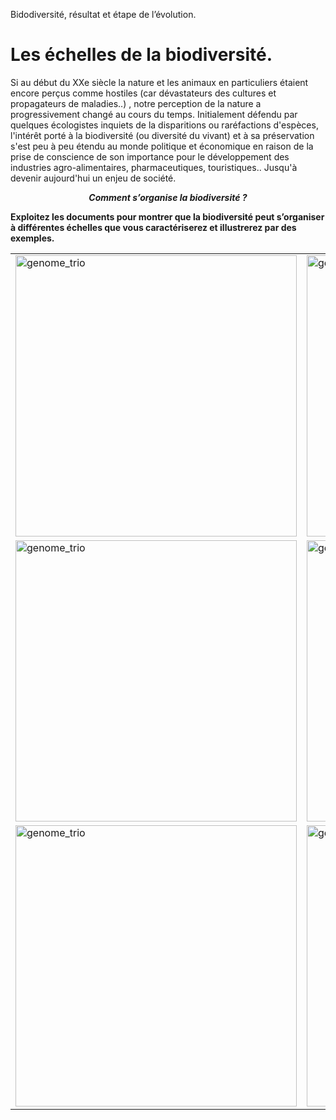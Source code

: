 <p>Bidodiversité, résultat et étape de l’évolution.</p>

# Les échelles de la biodiversité.

Si au début du XXe siècle la nature et les animaux en particuliers étaient encore perçus comme hostiles (car dévastateurs des cultures et propagateurs de maladies..) , notre perception de la nature a progressivement changé au cours du temps. Initialement défendu par quelques écologistes inquiets de la disparitions ou raréfactions d'espèces, l'intérêt porté à la biodiversité (ou diversité du vivant) et à sa préservation s'est peu à peu étendu au monde politique et économique en raison de la prise de conscience de son importance pour le développement des industries agro-alimentaires, pharmaceutiques, touristiques.. Jusqu'à devenir aujourd'hui un enjeu de société.

*<p align=center><strong>Comment s’organise la biodiversité ?</strong></p>*

**Exploitez les documents pour montrer que la biodiversité peut s’organiser à différentes échelles que vous caractériserez et illustrerez par des exemples.**


<div align=center>

<table>

<tr>


<td><a href="https://ipfs.io/ipfs/QmeiZjaoxiU2XxNNy7VkmKBSoCDh3h21dPCFrJ9aVHcsEu"><img src="https://ipfs.io/ipfs/QmeiZjaoxiU2XxNNy7VkmKBSoCDh3h21dPCFrJ9aVHcsEu" alt="genome_trio" width=450></td>

<td><a href="https://ipfs.io/ipfs/QmZqiWzJhRgj75mfe3imqShUbf6xeMz3ZigogYYvfTpBSd"><img src="https://ipfs.io/ipfs/QmZqiWzJhRgj75mfe3imqShUbf6xeMz3ZigogYYvfTpBSd" alt="genome_trio" width=450></td>

</tr>

<tr>

<td><a href="https://ipfs.io/ipfs/QmR9FUdHkMKEJzgEG94XGZbPDRQ12W1RuHrPiA4nPAJiPX"><img src="https://ipfs.io/ipfs/QmR9FUdHkMKEJzgEG94XGZbPDRQ12W1RuHrPiA4nPAJiPX" alt="genome_trio" width=450></td>


<td><a href="https://ipfs.io/ipfs/QmP5AsvrynRwCFo3A6dAYHWur8S5zjmEmQbHBma24kj6J9"><img src="https://ipfs.io/ipfs/QmP5AsvrynRwCFo3A6dAYHWur8S5zjmEmQbHBma24kj6J9" alt="genome_trio" width=450></td>

</tr>

<tr>

<td><a href="https://ipfs.io/ipfs/QmWmTxCKmXBiHPUZ4nFViBRFxUcyopLyPX1aYhWiQZUrnX"><img src="https://ipfs.io/ipfs/QmWmTxCKmXBiHPUZ4nFViBRFxUcyopLyPX1aYhWiQZUrnX" alt="genome_trio" width=450></td>

<td><a href="https://ipfs.io/ipfs/QmfN7Hd1ipGUByz6tkJFr2ydBhXVHfwW3FA62PDpmNbXJf"><img src="https://ipfs.io/ipfs/QmfN7Hd1ipGUByz6tkJFr2ydBhXVHfwW3FA62PDpmNbXJf" alt="genome_trio" width=450></td>


</tr>

</table>

</div>
